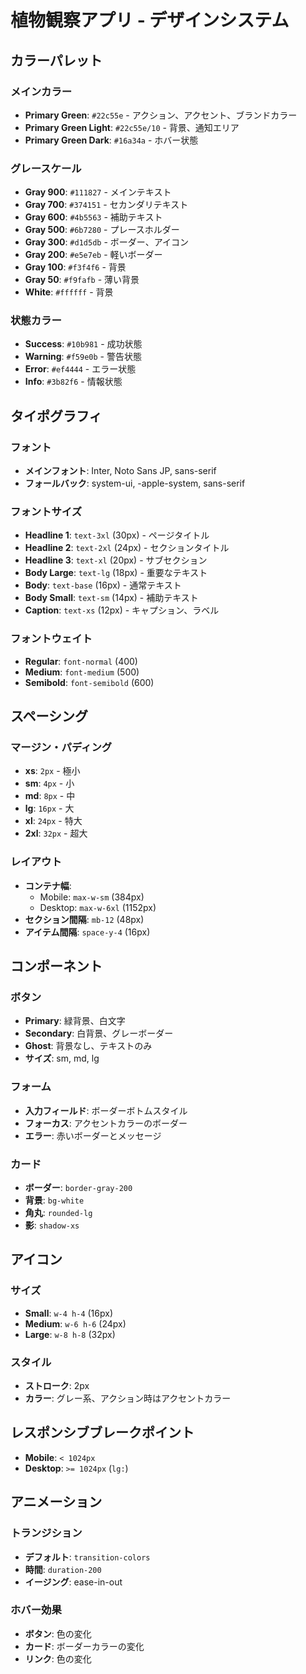 # 植物観察アプリ - デザインシステム

## カラーパレット

### メインカラー
- **Primary Green**: `#22c55e` - アクション、アクセント、ブランドカラー
- **Primary Green Light**: `#22c55e/10` - 背景、通知エリア
- **Primary Green Dark**: `#16a34a` - ホバー状態

### グレースケール
- **Gray 900**: `#111827` - メインテキスト
- **Gray 700**: `#374151` - セカンダリテキスト
- **Gray 600**: `#4b5563` - 補助テキスト
- **Gray 500**: `#6b7280` - プレースホルダー
- **Gray 300**: `#d1d5db` - ボーダー、アイコン
- **Gray 200**: `#e5e7eb` - 軽いボーダー
- **Gray 100**: `#f3f4f6` - 背景
- **Gray 50**: `#f9fafb` - 薄い背景
- **White**: `#ffffff` - 背景

### 状態カラー
- **Success**: `#10b981` - 成功状態
- **Warning**: `#f59e0b` - 警告状態
- **Error**: `#ef4444` - エラー状態
- **Info**: `#3b82f6` - 情報状態

## タイポグラフィ

### フォント
- **メインフォント**: Inter, Noto Sans JP, sans-serif
- **フォールバック**: system-ui, -apple-system, sans-serif

### フォントサイズ
- **Headline 1**: `text-3xl` (30px) - ページタイトル
- **Headline 2**: `text-2xl` (24px) - セクションタイトル
- **Headline 3**: `text-xl` (20px) - サブセクション
- **Body Large**: `text-lg` (18px) - 重要なテキスト
- **Body**: `text-base` (16px) - 通常テキスト
- **Body Small**: `text-sm` (14px) - 補助テキスト
- **Caption**: `text-xs` (12px) - キャプション、ラベル

### フォントウェイト
- **Regular**: `font-normal` (400)
- **Medium**: `font-medium` (500)
- **Semibold**: `font-semibold` (600)

## スペーシング

### マージン・パディング
- **xs**: `2px` - 極小
- **sm**: `4px` - 小
- **md**: `8px` - 中
- **lg**: `16px` - 大
- **xl**: `24px` - 特大
- **2xl**: `32px` - 超大

### レイアウト
- **コンテナ幅**: 
  - Mobile: `max-w-sm` (384px)
  - Desktop: `max-w-6xl` (1152px)
- **セクション間隔**: `mb-12` (48px)
- **アイテム間隔**: `space-y-4` (16px)

## コンポーネント

### ボタン
- **Primary**: 緑背景、白文字
- **Secondary**: 白背景、グレーボーダー
- **Ghost**: 背景なし、テキストのみ
- **サイズ**: sm, md, lg

### フォーム
- **入力フィールド**: ボーダーボトムスタイル
- **フォーカス**: アクセントカラーのボーダー
- **エラー**: 赤いボーダーとメッセージ

### カード
- **ボーダー**: `border-gray-200`
- **背景**: `bg-white`
- **角丸**: `rounded-lg`
- **影**: `shadow-xs`

## アイコン

### サイズ
- **Small**: `w-4 h-4` (16px)
- **Medium**: `w-6 h-6` (24px)
- **Large**: `w-8 h-8` (32px)

### スタイル
- **ストローク**: 2px
- **カラー**: グレー系、アクション時はアクセントカラー

## レスポンシブブレークポイント

- **Mobile**: `< 1024px`
- **Desktop**: `>= 1024px` (`lg:`)

## アニメーション

### トランジション
- **デフォルト**: `transition-colors`
- **時間**: `duration-200`
- **イージング**: ease-in-out

### ホバー効果
- **ボタン**: 色の変化
- **カード**: ボーダーカラーの変化
- **リンク**: 色の変化